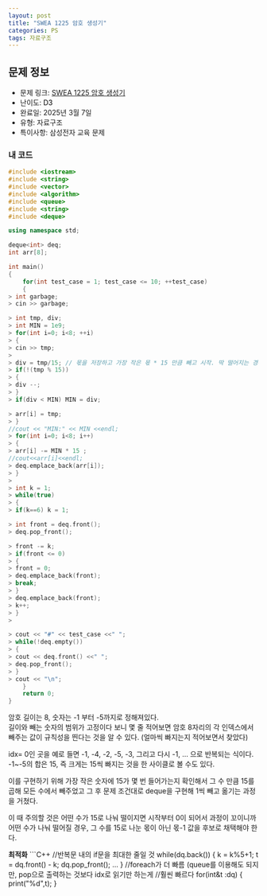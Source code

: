 ```yaml
---
layout: post
title: "SWEA 1225 암호 생성기"
categories: PS
tags: 자료구조
---
```


## 문제 정보
- 문제 링크: [SWEA 1225 암호 생성기](https://swexpertacademy.com/main/code/problem/problemSubmitHistory.do?contestProbId=AV14uWl6AF0CFAYD)
- 난이도: <span style="color:#000000">D3</span>
- 완료일: 2025년 3월 7일
- 유형: 자료구조
- 특이사항: 삼성전자 교육 문제

### 내 코드

```C++
#include <iostream>
#include <string>
#include <vector>
#include <algorithm>
#include <queue>
#include <string>
#include <deque>

using namespace std;

deque<int> deq;
int arr[8];

int main()
{   
	for(int test_case = 1; test_case <= 10; ++test_case)
	{
> int garbage;
> cin >> garbage;

> int tmp, div;
> int MIN = 1e9;
> for(int i=0; i<8; ++i)
> {
> cin >> tmp;
> 
> div = tmp/15; // 몫을 저장하고 가장 작은 몫 * 15 만큼 빼고 시작. 딱 떨어지는 경우 주의!
> if(!(tmp % 15))
> {
> div --;
> }
> if(div < MIN) MIN = div;

> arr[i] = tmp;
> }
//cout << "MIN:" << MIN <<endl;
> for(int i=0; i<8; i++)
> {
> arr[i] -= MIN * 15 ;
//cout<<arr[i]<<endl;
> deq.emplace_back(arr[i]);
> }
> 
> int k = 1;
> while(true)
> {
> if(k==6) k = 1;

> int front = deq.front();
> deq.pop_front();

> front -= k;
> if(front <= 0)
> {
> front = 0;
> deq.emplace_back(front);
> break;
> }
> deq.emplace_back(front);
> k++;
> }
> 

> cout << "#" << test_case <<" ";
> while(!deq.empty())
> {
> cout << deq.front() <<" ";
> deq.pop_front();
> }
> cout << "\n";
	}
	return 0;
}
```

암호 길이는 8, 숫자는 -1 부터 -5까지로 정해져있다.   
길이와 빼는 숫자의 범위가 고정이다 보니 몇 줄 적어보면 암호 8자리의 각 인덱스에서 빼주는 값이 규칙성을 띈다는 것을 알 수 있다. (얼마씩 빠지는지 적어보면서 찾았다)  

idx= 0인 곳을 예로 들면 -1, -4, -2, -5, -3, 그리고 다시 -1, … 으로 반복되는 식이다.   
-1~-5의 합은 15, 즉 크게는 15씩 빠지는 것을 한 사이클로 볼 수도 있다.  

이를 구현하기 위해 가장 작은 숫자에 15가 몇 번 들어가는지 확인해서 그 수 만큼 15를 곱해 모든 수에서 빼주었고 그 후 문제 조건대로 deque을 구현해 1씩 빼고 옮기는 과정을 거쳤다. 

이 때 주의할 것은 어떤 수가 15로 나눠 떨이지면 시작부터 0이 되어서 과정이 꼬이니까  
어떤 수가 나눠 떨어질 경우, 그 수를 15로 나눈 몫이 아닌 몫-1 값을 후보로 채택해야 한다.  

**최적화** ```C++
//반복문 내의 if문을 최대한 줄일 것
while(dq.back())
{
	k = k%5+1;
	t = dq.front() - k;
	dq.pop_front();
	...
}
//foreach가 더 빠름 (queue를 이용해도 되지만, pop으로 출력하는 것보다 idx로 읽기만 하는게
//훨씬 빠르다
for(int&t :dq)
{
	print("%d",t);
}
```
